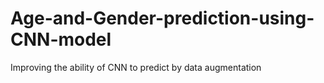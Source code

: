 # Age-and-Gender-prediction-using-CNN-model
Improving the ability of CNN to predict by data augmentation
